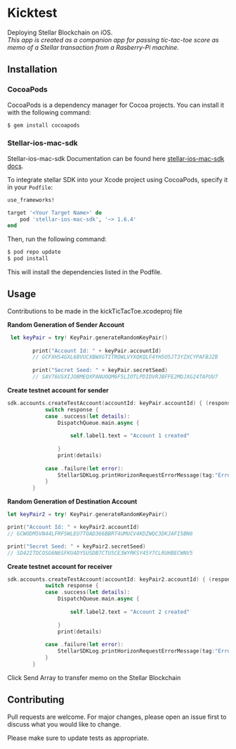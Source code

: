 # Kicktest

Deploying Stellar Blockchain on iOS.  
*This app is created as a companion app for passing tic-tac-toe score as memo of a Stellar transaction from a Rasberry-Pi machine.*

## Installation

### CocoaPods

CocoaPods is a dependency manager for Cocoa projects. You can install it with the following command:

```bash
$ gem install cocoapods
```

### Stellar-ios-mac-sdk

Stellar-ios-mac-sdk Documentation can be found here [stellar-ios-mac-sdk docs](https://github.com/Soneso/stellar-ios-mac-sdk).

To integrate stellar SDK into your Xcode project using CocoaPods, specify it in your `Podfile`:

```ruby
use_frameworks!

target '<Your Target Name>' do
    pod 'stellar-ios-mac-sdk', '~> 1.6.4'
end
```

Then, run the following command:

```bash
$ pod repo update
$ pod install
```

This will install the dependencies listed in the Podfile.

## Usage

Contributions to be made in the kickTicTacToe.xcodeproj file



**Random Generation of Sender Account**
```swift
 let keyPair = try! KeyPair.generateRandomKeyPair()
        
        print("Account Id: " + keyPair.accountId)
        // GCFXHS4GXL6BVUCXBWXGTITROWLVYXQKQLF4YH5O5JT3YZXCYPAFBJZB
        
        print("Secret Seed: " + keyPair.secretSeed)
        // SAV76USXIJOBMEQXPANUOQM6F5LIOTLPDIDVRJBFFE2MDJXG24TAPUU7
```

**Create testnet account for sender**

```swift
sdk.accounts.createTestAccount(accountId: keyPair.accountId) { (response) -> (Void) in
            switch response {
            case .success(let details):
                DispatchQueue.main.async {
                    
                    self.label1.text = "Account 1 created"
                    
                }
                print(details)
                
            case .failure(let error):
                StellarSDKLog.printHorizonRequestErrorMessage(tag:"Error:", horizonRequestError: error)
            }
        }
```

**Random Generation of Destination Account**
```swift    
let keyPair2 = try! KeyPair.generateRandomKeyPair()

print("Account Id: " + keyPair2.accountId)
// GCWODM5VN44LFRFSWLEU7TOAD366BBRT4UMUCV4KDZWQC3DKJAFI5BN6

print("Secret Seed: " + keyPair2.secretSeed)
// SD42ITDCOSG6N6SFKU4DYSUSDB7CTU5CE3WYRKSY45Y7CLRUHBECWNV5
```

**Create testnet account for receiver**

```swift
sdk.accounts.createTestAccount(accountId: keyPair2.accountId) { (response) -> (Void) in
            switch response {
            case .success(let details):
                DispatchQueue.main.async {
                    
                    self.label2.text = "Account 2 created"
                    
                }
                print(details)
                
            case .failure(let error):
                StellarSDKLog.printHorizonRequestErrorMessage(tag:"Error:", horizonRequestError: error)
            }
        }
```

Click Send Array to transfer memo on the Stellar Blockchain



## Contributing
Pull requests are welcome. For major changes, please open an issue first to discuss what you would like to change.

Please make sure to update tests as appropriate.

